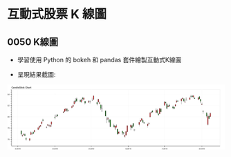 # 互動式股票 K 線圖

## 0050 K線圖

* 學習使用 Python 的 bokeh 和 pandas 套件繪製互動式K線圖

* 呈現結果截圖:

![0050](bokeh_plot.png)
